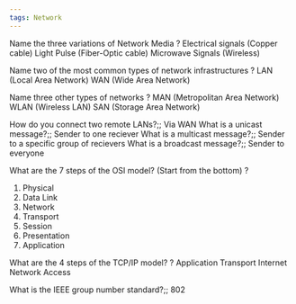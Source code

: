 ```yaml
---
tags: Network
---
```


Name the three variations of Network Media
?
Electrical signals (Copper cable)
Light Pulse (Fiber-Optic cable)
Microwave Signals (Wireless)

Name two of the most common types of network infrastructures
?
LAN (Local Area Network)
WAN (Wide Area Network)

Name three other types of networks
?
MAN (Metropolitan Area Network)
WLAN (Wireless LAN)
SAN (Storage Area Network)

How do you connect two remote LANs?;; Via WAN
What is a unicast message?;; Sender to one reciever
What is a multicast message?;; Sender to a specific group of recievers
What is a broadcast message?;; Sender to everyone

What are the 7 steps of the OSI model? (Start from the bottom)
?
1. Physical
2. Data Link
3. Network
4. Transport
5. Session
6. Presentation
7. Application

What are the 4 steps of the TCP/IP model?
?
Application
Transport
Internet
Network Access

What is the IEEE group number standard?;; 802

